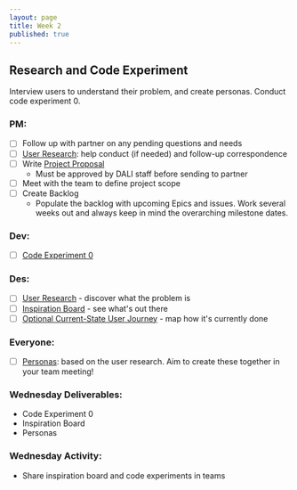 ```yaml
---
layout: page
title: Week 2
published: true
---
```



## Research and Code Experiment

Interview users to understand their problem, and create personas. Conduct code experiment 0.


### PM:
* [ ] Follow up with partner on any pending questions and needs
* [ ] [User Research](user-research.md): help conduct (if needed) and follow-up correspondence
* [ ] Write [Project Proposal](https://docs.google.com/document/d/1eUOWSDpmRE9037nOym1h5oGvgmbrT-mZnaj9arZcxyQ/edit)
  * Must be approved by DALI staff before sending to partner
* [ ] Meet with the team to define project scope
* [ ] Create Backlog
  * Populate the backlog with upcoming Epics and issues. Work several weeks out and always keep in mind the overarching milestone dates.

### Dev:
* [ ] [Code Experiment 0](code-experiment-0.md)

### Des:
* [ ] [User Research](user-research.md) - discover what the problem is
* [ ] [Inspiration Board](inspiration-board.md) - see what's out there
* [ ] [Optional Current-State User Journey](current-state-user-journey.md) - map how it's currently done

### Everyone:
* [ ] [Personas](personas.md): based on the user research. Aim to create these together in your team meeting!

### Wednesday Deliverables:
  * Code Experiment 0
  * Inspiration Board
  * Personas

### Wednesday Activity:
  * Share inspiration board and code experiments in teams
